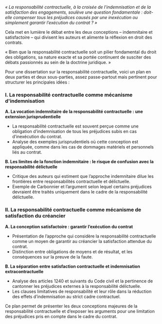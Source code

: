 _« La responsabilité contractuelle, à la croisée de l’indemnisation et de la satisfaction des engagements, soulève une question fondamentale : doit-elle compenser tous les préjudices causés par une inexécution ou simplement garantir l’exécution du contrat ? »_

Cela met en lumière le débat entre les deux conceptions – indemnitaire et satisfactoire – qui divisent les auteurs et alimente la réflexion en droit des contrats.

« Bien que la responsabilité contractuelle soit un pilier fondamental du droit des obligations, sa nature exacte et sa portée continuent de susciter des débats passionnés au sein de la doctrine juridique. »

Pour une dissertation sur la responsabilité contractuelle, voici un plan en deux parties et deux sous-parties, assez passe-partout mais pertinent pour structurer les principales idées :

### I. La responsabilité contractuelle comme mécanisme d'indemnisation

   **A. La vocation indemnitaire de la responsabilité contractuelle : une extension jurisprudentielle**
   - La responsabilité contractuelle est souvent perçue comme une obligation d’indemnisation de tous les préjudices subis en cas d’inexécution du contrat.
   - Analyse des exemples jurisprudentiels où cette conception est appliquée, comme dans les cas de dommages matériels et personnels liés au contrat.

   **B. Les limites de la fonction indemnitaire : le risque de confusion avec la responsabilité délictuelle**
   - Critique des auteurs qui estiment que l’approche indemnitaire dilue les frontières entre responsabilités contractuelle et délictuelle.
   - Exemple de Carbonnier et l’argument selon lequel certains préjudices devraient être traités uniquement dans le cadre de la responsabilité délictuelle.

### II. La responsabilité contractuelle comme mécanisme de satisfaction du créancier

   **A. La conception satisfactoire : garantir l’exécution du contrat**
   - Présentation de l’approche qui considère la responsabilité contractuelle comme un moyen de garantir au créancier la satisfaction attendue du contrat.
   - Distinction entre obligations de moyens et de résultat, et les conséquences sur la preuve de la faute.

   **B. La séparation entre satisfaction contractuelle et indemnisation extracontractuelle**
   - Analyse des articles 1240 et suivants du Code civil et la pertinence de cantonner les préjudices externes à la responsabilité délictuelle.
   - Les clauses limitatives de responsabilité et leur rôle dans la réduction des effets d’indemnisation au strict cadre contractuel.

Ce plan permet de présenter les deux conceptions majeures de la responsabilité contractuelle et d’exposer les arguments pour une limitation des préjudices pris en compte dans le cadre du contrat.